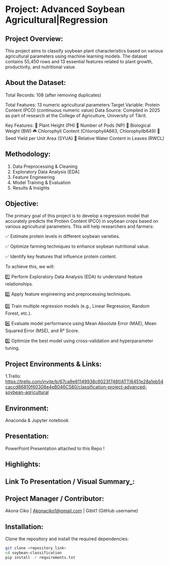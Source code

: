 # Project: Advanced Soybean Agricultural|Regression

## Project Overview:
This project aims to classify soybean plant characteristics based on various agricultural parameters using machine learning models. The dataset contains 55,450 rows and 13 essential features related to plant growth, productivity, and nutritional value.

## About the Dataset:
Total Records: 
108 (after removing duplicates)

Total Features: 
13 numeric agricultural parameters
Target Variable: Protein Content (PCO) (continuous numeric value)
Data Source: Compiled in 2025 as part of research at the College of Agriculture, University of Tikrit.

Key Features:
🌿 Plant Height (PH)
🌱 Number of Pods (NP)
🌾 Biological Weight (BW)
☘️ Chlorophyll Content (ChlorophyllA663, Chlorophyllb649)
🫘 Seed Yield per Unit Area (SYUA)
🍃 Relative Water Content in Leaves (RWCL)

## Methodology:
1. Data Preprocessing & Cleaning
2. Exploratory Data Analysis [EDA]
3. Feature Engineering
4. Model Training & Evaluation
5. Results & Insights

## Objective:
The primary goal of this project is to develop a regression model that accurately predicts the Protein Content (PCO) in soybean crops based on various agricultural parameters. This will help researchers and farmers:

✅ Estimate protein levels in different soybean varieties.

✅ Optimize farming techniques to enhance soybean nutritional value.

✅ Identify key features that influence protein content.

To achieve this, we will:

1️⃣ Perform Exploratory Data Analysis (EDA) to understand feature relationships.

2️⃣ Apply feature engineering and preprocessing techniques.

3️⃣ Train multiple regression models (e.g., Linear Regression, Random Forest, etc.).

4️⃣ Evaluate model performance using Mean Absolute Error (MAE), Mean Squared Error (MSE), and R² Score.

5️⃣ Optimize the best model using cross-validation and hyperparameter tuning.

## Project Environments & Links:
1.Trello: https://trello.com/invite/b/67ca9e61149938c6023f748f/ATTI6451e28a1eb54caccd86810f60308e4eB046C580/classification-project-advanced-soybean-agricultural

## Environment: 
Anaconda & Jupyter notebook

## Presentation: 
PowerPoint Presentation attached to this Repo !

## Highlights:

## Link To Presentation / Visual Summary_:

## Project Manager / Contributor:
Akona Ciko | Akonaciko1@gmail.com | Gibit1 (GitHub username)

## Installation:
Clone the repository and install the required dependencies:

```bash
git clone <repository_link>
cd soybean-classification
pip install -r requirements.txt


